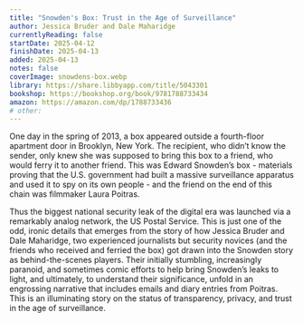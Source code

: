 ```yaml
---
title: "Snowden's Box: Trust in the Age of Surveillance"
author: Jessica Bruder and Dale Maharidge
currentlyReading: false
startDate: 2025-04-12
finishDate: 2025-04-13
added: 2025-04-13
notes: false
coverImage: snowdens-box.webp
library: https://share.libbyapp.com/title/5043301
bookshop: https://bookshop.org/book/9781788733434
amazon: https://amazon.com/dp/1788733436
# other: 
---
```


One day in the spring of 2013, a box appeared outside a fourth-floor apartment door in Brooklyn, New York. The recipient, who didn’t know the sender, only knew she was supposed to bring this box to a friend, who would ferry it to another friend. This was Edward Snowden’s box - materials proving that the U.S. government had built a massive surveillance apparatus and used it to spy on its own people - and the friend on the end of this chain was filmmaker Laura Poitras.  

Thus the biggest national security leak of the digital era was launched via a remarkably analog network, the US Postal Service. This is just one of the odd, ironic details that emerges from the story of how Jessica Bruder and Dale Maharidge, two experienced journalists but security novices (and the friends who received and ferried the box) got drawn into the Snowden story as behind-the-scenes players. Their initially stumbling, increasingly paranoid, and sometimes comic efforts to help bring Snowden’s leaks to light, and ultimately, to understand their significance, unfold in an engrossing narrative that includes emails and diary entries from Poitras. This is an illuminating story on the status of transparency, privacy, and trust in the age of surveillance.  